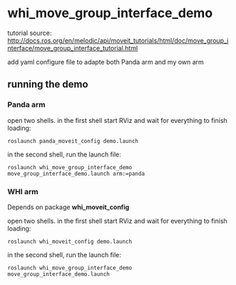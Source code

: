 # whi_move_group_interface_demo
tutorial source: http://docs.ros.org/en/melodic/api/moveit_tutorials/html/doc/move_group_interface/move_group_interface_tutorial.html

add yaml configure file to adapte both Panda arm and my own arm

## running the demo
### Panda arm
open two shells. in the first shell start RViz and wait for everything to finish loading:
```
roslaunch panda_moveit_config demo.launch 
```
in the second shell, run the launch file:
```
roslaunch whi_move_group_interface_demo move_group_interface_demo.launch arm:=panda
```

### WHI arm
Depends on package **whi_moveit_config**

open two shells. in the first shell start RViz and wait for everything to finish loading:
```
roslaunch whi_moveit_config demo.launch 
```
in the second shell, run the launch file:
```
roslaunch whi_move_group_interface_demo move_group_interface_demo.launch
```
